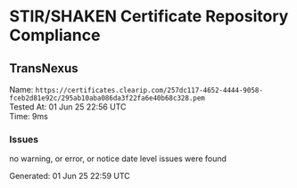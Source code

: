 # STIR/SHAKEN Certificate Repository Compliance

## TransNexus

Name: `https://certificates.clearip.com/257dc117-4652-4444-9058-fceb2d81e92c/295ab10aba086da3f22fa6e40b68c328.pem`\
Tested At: 01 Jun 25 22:56 UTC\
Time: 9ms

### Issues

no warning, or error, or notice date level issues were found

Generated: 01 Jun 25 22:59 UTC